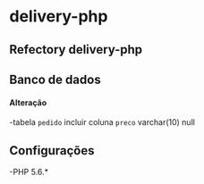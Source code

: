 # delivery-php

## Refectory delivery-php

## Banco de dados 
#### Alteração
-tabela `pedido` incluir coluna `preco` varchar(10) null

## Configurações
-PHP 5.6.*
